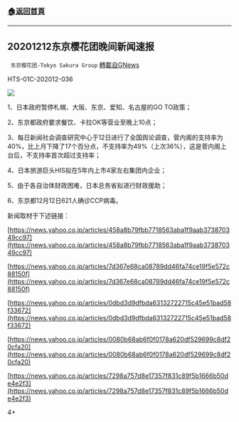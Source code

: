 ###  [:house:返回首頁](https://github.com/ourhimalayas/txt)
---

## 20201212东京樱花团晚间新闻速报
` 东京樱花团-Tokyo Sakura Group` [轉載自GNews](https://gnews.org/zh-hans/644337/)

HTS-01C-202012-036

![]()![](https://gnews-media-offload.s3.amazonaws.com/wp-content/uploads/2020/12/13072007/12345.jpg)

1、日本政府暂停札幌、大阪、东京、爱知、名古屋的GO TO政策；

2、东京都政府要求餐饮、卡拉OK等营业至晚上10点；

3、每日新闻社会调查研究中心于12日进行了全国舆论调查，菅内阁的支持率为40%，比上月下降了17个百分点，不支持率为49%（上次36%），这是菅内阁上台后，不支持率首次超过支持率；

4、日本旅游巨头HIS拟在5年内上市4家左右集团内企业；

5、由于各自治体财政困难，日本总务省拟进行财政援助；

6、东京都12月12日621人确诊CCP病毒。

新闻取材于下述链接：

[https://news.yahoo.co.jp/articles/458a8b79fbb7718563aba1f9aab373870349cc97](https://news.yahoo.co.jp/articles/458a8b79fbb7718563aba1f9aab373870349cc97)

[https://news.yahoo.co.jp/articles/7d367e68ca08789dd46fa74ce19f5e572c88150f](https://news.yahoo.co.jp/articles/7d367e68ca08789dd46fa74ce19f5e572c88150f)

[https://news.yahoo.co.jp/articles/0dbd3d9dfbda63132722715c45e51bad58f33672](https://news.yahoo.co.jp/articles/0dbd3d9dfbda63132722715c45e51bad58f33672)

[https://news.yahoo.co.jp/articles/0080b68ab6f0f0178a620df529699c8df20cfa20](https://news.yahoo.co.jp/articles/0080b68ab6f0f0178a620df529699c8df20cfa20)

[https://news.yahoo.co.jp/articles/7298a757d8e17357f831c89f5b1666b50de4e2f3](https://news.yahoo.co.jp/articles/7298a757d8e17357f831c89f5b1666b50de4e2f3)

4+
